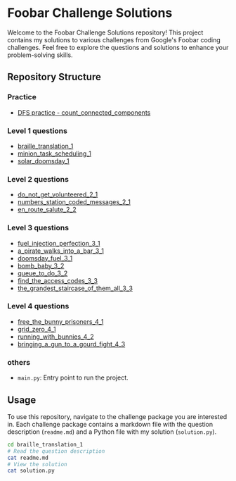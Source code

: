 # Foobar Challenge Solutions

Welcome to the Foobar Challenge Solutions repository! This project contains my solutions to various challenges from Google's Foobar coding challenges. Feel free to explore the questions and solutions to enhance your problem-solving skills.

## Repository Structure

### Practice
- [DFS practice - count_connected_components](count_connected_components)

### Level 1 questions
- [braille_translation_1](braille_translation_1)
- [minion_task_scheduling_1](minion_task_scheduling_1)
- [solar_doomsday_1](solar_doomsday_1)

### Level 2 questions
- [do_not_get_volunteered_2_1](do_not_get_volunteered_2_1)
- [numbers_station_coded_messages_2_1](numbers_station_coded_messages_2_1)
- [en_route_salute_2_2](en_route_salute_2_2)

### Level 3 questions
- [fuel_injection_perfection_3_1](fuel_injection_perfection_3_1)
- [a_pirate_walks_into_a_bar_3_1](a_pirate_walks_into_a_bar_3_1)
- [doomsday_fuel_3_1](doomsday_fuel_3_1)
- [bomb_baby_3_2](bomb_baby_3_2)
- [queue_to_do_3_2](queue_to_do_3_2)
- [find_the_access_codes_3_3](find_the_access_codes_3_3)
- [the_grandest_staircase_of_them_all_3_3](the_grandest_staircase_of_them_all_3_3)


### Level 4 questions
- [free_the_bunny_prisoners_4_1](free_the_bunny_prisoners_4_1)
- [grid_zero_4_1](grid_zero_4_1)
- [running_with_bunnies_4_2](running_with_bunnies_4_2)
- [bringing_a_gun_to_a_gourd_fight_4_3](bringing_a_gun_to_a_gourd_fight_4_3)

### others
- `main.py`: Entry point to run the project.

## Usage

To use this repository, navigate to the challenge package you are interested in. Each challenge package contains a markdown file with the question description (`readme.md`) and a Python file with my solution (`solution.py`).

```bash
cd braille_translation_1
# Read the question description
cat readme.md
# View the solution
cat solution.py

